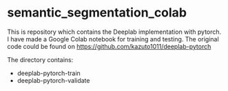 # semantic_segmentation_colab

This is repository which contains the Deeplab implementation with pytorch. I have made a Google Colab notebook for training and testing.
The original code could be found on https://github.com/kazuto1011/deeplab-pytorch

The directory contains:
- deeplab-pytorch-train
- deeplab-pytorch-validate